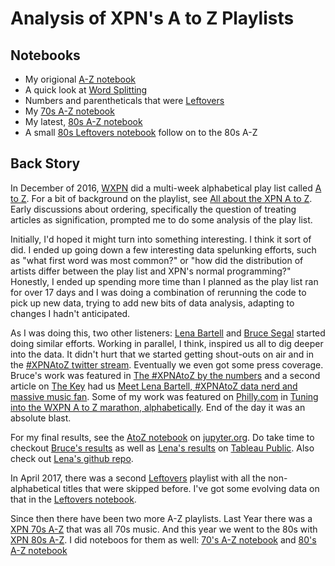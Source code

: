 # Analysis of XPN's A to Z Playlists

## Notebooks

 - My origional [A-Z notebook](AtoZ.ipynb) 
 - A quick look at [Word Splitting](Word%20Splitting.ipynb)
 - Numbers and parentheticals that were [Leftovers](Leftovers.ipynb)
 - My [70s A-Z notebook](70sA2Z.ipynb)
 - My latest, [80s A-Z notebook](80sA2Z.ipynb)
 - A small [80s Leftovers notebook](89sLeftovers.ipynb) follow on
   to the 80s A-Z

## Back Story
In December of 2016, [WXPN](http://xpn.org)
did a multi-week alphabetical play list
called [A to Z](http://xpn.org/music-artist/885-countdown/2016/xpn-a-z).
For a bit of background on the playlist, see
[All about the XPN A to Z](http://thekey.xpn.org/2016/11/30/the-xpn-a-to-z/).
Early discussions about ordering,
specifically the question of treating articles as signification,
prompted me to do some analysis of the play list.

Initially, I'd hoped it might turn into something interesting.
I think it sort of did.
I ended up going down
a few interesting data spelunking efforts,
such as "what first word was most common?"
or "how did the distribution of artists differ between the play list
and XPN's normal programming?"
Honestly, I ended up spending more time than I planned
as the play list ran for over 17 days
and I was doing a combination of
rerunning the code to pick up new data,
trying to add new bits of data analysis,
adapting to changes I hadn't anticipated.

As I was doing this, two other listeners:
[Lena Bartell](https://twitter.com/LenaBartell)
and [Bruce Segal](https://twitter.com/besegal)
started doing similar efforts.
Working in parallel, I think,
inspired us all to dig deeper into the data.
It didn't hurt that we started getting shout-outs on air
and in the [#XPNAtoZ twitter stream](https://twitter.com/hashtag/XPNAtoZ).
Eventually we even got some press coverage.
Bruce's work was featured in 
[The #XPNAtoZ by the numbers](http://thekey.xpn.org/2016/12/10/the-xpnatoz-by-the-numbers/)
and 
a second article on [The Key](http://thekey.xpn.org)
had us 
[Meet Lena Bartell, #XPNAtoZ data nerd and massive music fan](http://thekey.xpn.org/2016/12/16/lena-bartell/).
Some of my work was featured on [Philly.com](http://www.philly.com)
in [Tuning into the WXPN A to Z marathon, alphabetically](http://www.philly.com/philly/blogs/inthemix/Tuning-in-alphabetically-to-the-XPN-A-to-Z.html).
End of the day it was an absolute blast.

For my final results, see the 
[AtoZ notebook](http://nbviewer.jupyter.org/github/asudell/a2z/blob/master/AtoZ.ipynb) on [jupyter.org](http://nbviewer.jupyter.org/).
Do take time to checkout [Bruce's results](https://public.tableau.com/profile/besegal#!/vizhome/BESegalWXPNAtoZPlayListPublished/TheStoryWXPNAtoZMusicWrapUp)
as well as [Lena's results](https://public.tableau.com/profile/lena.bartell#!/vizhome/XPN_AtoZ/XPNA-ZPlaylistData) 
on [Tableau Public](https://public.tableau.com).
Also check out [Lena's github repo](https://github.com/lbartell/xpn_wordplay).


In April 2017, there was a second [Leftovers](http://xpn.org/music-artist/az-leftovers) playlist
with all the non-alphabetical titles that were skipped before.
I've got some evolving data on that in the
[Leftovers notebook](https://nbviewer.jupyter.org/github/asudell/a2z/blob/master/Leftovers.ipynb).

Since then there have been two more A-Z playlists.
Last Year there was a [XPN 70s A-Z](http://xpn.org/music-artist/885-countdown/2017/xpn-a-z) that was all 70s music.
And this year we went to the 80s with
[XPN 80s A-Z](http://www.xpn.org/music-artist/xpn-a-z).
I did noteboos for them as well:
[70's A-Z notebook](http://nbviewer.jupyter.org/github/asudell/a2z/blob/master/70sA2Z.ipynb)
and
[80's A-Z notebook](http://nbviewer.jupyter.org/github/asudell/a2z/blob/master/80sA2Z.ipynb)

